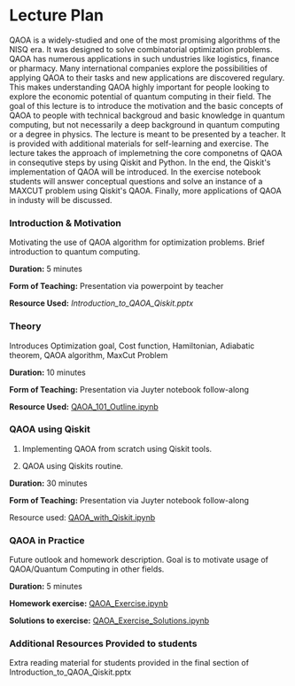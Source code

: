# Lecture Plan
QAOA is a widely-studied and one of the most promising algorithms of the NISQ era. It was designed to solve combinatorial optimization problems. QAOA has numerous applications in such undustries like logistics, finance or pharmacy. Many international companies explore the possibilities of applying QAOA to their tasks and new applications are discovered regulary. This makes understanding QAOA highly important for people looking to explore the economic potential of quantum computing in their field. The goal of this lecture is to introduce the motivation and the basic concepts of QAOA to people with technical backgroud and basic knowledge in quantum computing, but not necessarily a deep background in quantum computing or a degree in physics. The lecture is meant to be presented by a teacher. It is provided with additional materials for self-learning and exercise. The lecture takes the approach of implemetning the core componetns of QAOA in consequtive steps by using Qiskit and Python. In the end, the Qiskit's implementation of QAOA will be introduced. In the exercise notebook students will answer conceptual questions and solve an instance of a MAXCUT problem using Qiskit's QAOA. Finally, more applications of QAOA in industy will be discussed. 


### **Introduction & Motivation**
Motivating the use of QAOA algorithm for optimization problems. Brief introduction to quantum computing. 

**Duration:** 5 minutes 

**Form of Teaching:** Presentation via powerpoint by teacher 

**Resource Used:** _Introduction_to_QAOA_Qiskit.pptx_

### **Theory**
Introduces Optimization goal, Cost function, Hamiltonian, Adiabatic theorem, QAOA algorithm, MaxCut Problem

**Duration:** 10 minutes

**Form of Teaching:** Presentation via Juyter notebook follow-along

**Resource Used:** [QAOA_101_Outline.ipynb](https://github.com/nicolasthill/Qiskit-Hackathon-at-World-of-QUANTUM/blob/main/QAOA%20101/QAOA_101_Outline.ipynb)

### **QAOA using Qiskit**

1. Implementing QAOA from scratch using Qiskit tools.

2. QAOA using Qiskits routine.

**Duration:** 30 minutes 

**Form of Teaching:** Presentation via Juyter notebook follow-along

Resource used: [QAOA_with_Qiskit.ipynb](https://github.com/nicolasthill/Qiskit-Hackathon-at-World-of-QUANTUM/blob/main/QAOA%20101/QAOA_with_Qiskit.ipynb)

### **QAOA in Practice**
Future outlook and homework description. Goal is to motivate usage of QAOA/Quantum Computing in other fields.

**Duration:** 5 minutes 

**Homework exercise:** [QAOA_Exercise.ipynb](https://github.com/nicolasthill/Qiskit-Hackathon-at-World-of-QUANTUM/blob/main/QAOA%20101/QAOA_Exercise.ipynb)

**Solutions to exercise:** [QAOA_Exercise_Solutions.ipynb](https://github.com/nicolasthill/Qiskit-Hackathon-at-World-of-QUANTUM/blob/main/QAOA%20101/QAOA_Exercise_Solutions.ipynb)

### **Additional Resources Provided to students**

Extra reading material for students provided in the final section of Introduction_to_QAOA_Qiskit.pptx
